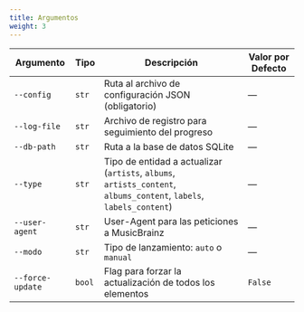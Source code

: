 ```yaml
---
title: Argumentos
weight: 3
---
```


| Argumento        | Tipo   | Descripción                                                                                                         | Valor por Defecto |
| ---------------- | ------ | ------------------------------------------------------------------------------------------------------------------- | ----------------- |
| `--config`       | `str`  | Ruta al archivo de configuración JSON (obligatorio)                                                                 | —                 |
| `--log-file`     | `str`  | Archivo de registro para seguimiento del progreso                                                                   | —                 |
| `--db-path`      | `str`  | Ruta a la base de datos SQLite                                                                                      | —                 |
| `--type`         | `str`  | Tipo de entidad a actualizar (`artists`, `albums`, `artists_content`, `albums_content`, `labels`, `labels_content`) | —                 |
| `--user-agent`   | `str`  | User-Agent para las peticiones a MusicBrainz                                                                        | —                 |
| `--modo`         | `str`  | Tipo de lanzamiento: `auto` o `manual`                                                                              | —                 |
| `--force-update` | `bool` | Flag para forzar la actualización de todos los elementos                                                            | `False`           |